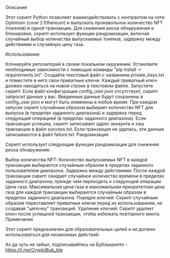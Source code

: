 
Описание

Этот скрипт Python позволяет взаимодействовать с контрактом на сети Optimism (слое 2 Ethereum) и выпускать произвольное количество NFT (токенов) в одной транзакции. Для снижения риска обнаружения и блокировки, скрипт использует функции рандомизации, включая случайный выбор количества выпускаемых токенов, задержку между действиями и случайную цену газа.

Использование

Клонируйте репозиторий в своем локальном окружении.
Установите необходимые зависимости с помощью команды "pip install -r requirements.txt".
Создайте текстовый файл с названием private_keys.txt и поместите в него свои приватные ключи. 
Каждый приватный ключ должен находиться на новой строке в текстовом файле.
Запустите скрипт. Если файл конфигурации config_user.json отсутствует, скрипт запросит данные у вас.
Введенные данные будут сохранены в config_user.json и могут быть изменены в любое время.
При каждом запуске скрипт случайным образом выбирает количество NFT для выпуска (в пределах заданного диапазона) и задержку перед следующей операцией (в пределах заданного диапазона).
Если транзакция успешна, скрипт записывает адрес аккаунта и хэш транзакции в файл success.txt. Если транзакция не удалась, эти данные записываются в файл failure.txt.
Рандомизация

Скрипт использует следующие функции рандомизации для снижения риска обнаружения:

Выбор количества NFT: Количество выпускаемых NFT в каждой транзакции выбирается случайным образом в пределах заданного пользователем диапазона.
Задержка между действиями: После каждой транзакции скрипт ожидает случайное количество времени в пределах заданного диапазона, прежде чем переходить к следующей операции.
Цена газа: Максимальная цена газа и максимальная приоритетная цена газа для каждой транзакции выбираются случайным образом в пределах заданного диапазона.
Порядок ключей: Скрипт случайным образом переставляет приватные ключи перед их использованием, не создавая "цепочку" транзакций.
Удаление ключей: Скрипт удаляет ключ после успешной транзакции, чтобы избежать повторного минта.
Примечания

Этот скрипт предназначен для образовательных целей и не должен использоваться для незаконных действий.


Ах да чуть не забыл, подписывайтесь на Бублькрипто - https://t.me/CryptoBub_ble

